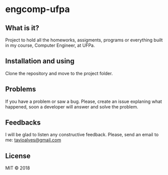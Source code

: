 # engcomp-ufpa

## What is it?

Project to hold all the homeworks, assigments, programs or everything built in my course, Computer Engineer, at UFPa.

## Installation and using

Clone the repository and move to the project folder.

## Problems

If you have a problem or saw a bug. Please, create an issue explaning what happened, soon a developer will answer and solve the problem.

## Feedbacks

I will be glad to listen any constructive feedback. Please, send an email to me: tavioalves@gmail.com

## License

MIT © 2018